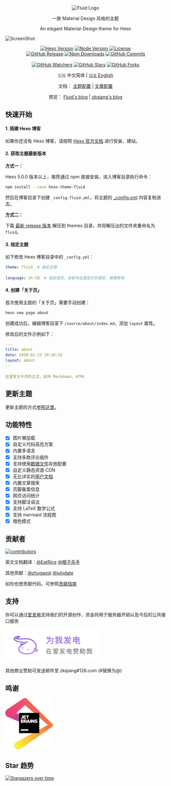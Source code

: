 <p align="center">
  <img alt="Fluid Logo" src="https://avatars2.githubusercontent.com/t/3419353?s=280&v=4" width="128">
</p>

<p align="center">一款 Material Design 风格的主题</p>
<p align="center">An elegant Material-Design theme for Hexo</p>

![ScreenShot](https://cdn.jsdelivr.net/gh/fluid-dev/static@master/hexo-theme-fluid/screenshots/index.png)

<p align="center">
  <a title="Hexo Version" target="_blank" href="https://hexo.io/zh-cn/"><img alt="Hexo Version" src="https://img.shields.io/badge/Hexo-%3E%3D%203.0-orange?style=flat"></a>
  <a title="Node Version" target="_blank" href="https://nodejs.org/zh-cn/"><img alt="Node Version" src="https://img.shields.io/badge/Node-%3E%3D%208.10.0-yellowgreen?style=flat"></a>
  <a title="License" target="_blank" href="https://github.com/fluid-dev/hexo-theme-fluid/blob/master/LICENSE"><img alt="License" src="https://img.shields.io/github/license/fluid-dev/hexo-theme-fluid.svg?style=flat"></a>
  <br>
  <a title="GitHub Release" target="_blank" href="https://github.com/fluid-dev/hexo-theme-fluid/releases"><img alt="GitHub Release" src="https://img.shields.io/github/v/release/fluid-dev/hexo-theme-fluid?style=flat"></a>
  <a title="Npm Downloads" target="_blank" href="https://www.npmjs.com/package/hexo-theme-fluid"><img alt="Npm Downloads" src="https://img.shields.io/npm/dt/hexo-theme-fluid?color=red&label=npm"></a>
  <a title="GitHub Commits" target="_blank" href="https://github.com/fluid-dev/hexo-theme-fluid/commits/master"><img alt="GitHub Commits" src="https://img.shields.io/github/commit-activity/m/fluid-dev/hexo-theme-fluid.svg?style=flat&color=brightgreen&label=commits"></a>
  <br><br>
  <a title="GitHub Watchers" target="_blank" href="https://github.com/fluid-dev/hexo-theme-fluid/watchers"><img alt="GitHub Watchers" src="https://img.shields.io/github/watchers/fluid-dev/hexo-theme-fluid.svg?label=Watchers&style=social"></a>  
  <a title="GitHub Stars" target="_blank" href="https://github.com/fluid-dev/hexo-theme-fluid/stargazers"><img alt="GitHub Stars" src="https://img.shields.io/github/stars/fluid-dev/hexo-theme-fluid.svg?label=Stars&style=social"></a>  
  <a title="GitHub Forks" target="_blank" href="https://github.com/fluid-dev/hexo-theme-fluid/network/members"><img alt="GitHub Forks" src="https://img.shields.io/github/forks/fluid-dev/hexo-theme-fluid.svg?label=Forks&style=social"></a>  
</p>

<p align="center">🇨🇳 中文简体  |  <a title="English" href="README_en.md">🇬🇧 English</a></p>

<p align="center">
  <span>文档：</span>
  <a href="https://hexo.fluid-dev.com/docs/guide/">主题配置</a> | 
  <a href="https://hexo.io/zh-cn/docs/front-matter">文章配置</a>
</p>

<p align="center">
  <span>预览：</span>
  <a href="https://hexo.fluid-dev.com/">Fluid's blog</a> | 
  <a href="https://zkqiang.cn">zkqiang's blog</a>
</p>

## 快速开始

#### 1. 搭建 Hexo 博客

如果你还没有 Hexo 博客，请按照 [Hexo 官方文档](https://hexo.io/zh-cn/docs/) 进行安装、建站。

#### 2. 获取主题最新版本

**方式一：**

Hexo 5.0.0 版本以上，推荐通过 npm 直接安装，进入博客目录执行命令：

```sh
npm install --save hexo-theme-fluid
```

然后在博客目录下创建 `_config.fluid.yml`，将主题的 [_config.yml](https://github.com/fluid-dev/hexo-theme-fluid/blob/master/_config.yml)
内容复制进去。

**方式二：**

下载 [最新 release 版本](https://github.com/fluid-dev/hexo-theme-fluid/releases) 解压到 themes 目录，并将解压出的文件夹重命名为 `fluid`。

#### 3. 指定主题

如下修改 Hexo 博客目录中的 `_config.yml`：

```yaml
theme: fluid  # 指定主题

language: zh-CN  # 指定语言，会影响主题显示的语言，按需修改
```

#### 4. 创建「关于页」

首次使用主题的「关于页」需要手动创建：

```bash
hexo new page about
```

创建成功后，编辑博客目录下 `/source/about/index.md`，添加 `layout` 属性。

修改后的文件示例如下：

```yaml
---
title: about
date: 2020-02-23 19:20:33
layout: about
---

这里写关于页的正文，支持 Markdown, HTML
```

## 更新主题

更新主题的方式[参照这里](https://hexo.fluid-dev.com/docs/start/#更新主题)。

## 功能特性

- [x] 图片懒加载
- [x] 自定义代码高亮方案
- [x] 内置多语言
- [x] 支持多款评论插件
- [x] 支持使用[数据文件](https://hexo.io/zh-cn/docs/data-files)存放配置
- [x] 自定义静态资源 CDN
- [x] 无比详实的[用户文档](https://hexo.fluid-dev.com/docs/)
- [x] 内置文章搜索
- [x] 页脚备案信息
- [x] 网页访问统计
- [x] 支持脚注语法
- [x] 支持 LaTeX 数学公式
- [x] 支持 mermaid 流程图
- [x] 暗色模式

## 贡献者

[![contributors](https://opencollective.com/hexo-theme-fluid/contributors.svg?width=890&button=false)](https://github.com/fluid-dev/hexo-theme-fluid/graphs/contributors)

英文文档翻译：[@EatRice](https://eatrice.top/) [@橙子杀手](https://ruru.eatrice.top)

其他贡献：[@zhugaoqi](https://github.com/zhugaoqi) [@julydate](https://github.com/julydate)

如你也想贡献代码，可参照[贡献指南](https://hexo.fluid-dev.com/docs/contribute/)

## 支持

你可以通过[爱发电](https://afdian.net/@zkqiang)支持我们的开源创作，资金将用于服务器开销以及今后的公共接口服务

<a title="支持我们" href="https://afdian.net/@zkqiang" target="_blank">
  <img src="https://github.com/fluid-dev/static/blob/master/hexo-theme-fluid/afdian.png?s=300&v=4" width="300" alt="爱发电">
</a>

其他商业赞助可发送邮件至 zkqiang#126.com (#替换为@)

## 鸣谢

<a title="鸣谢 JetBrains 免费授权开发工具" href="https://www.jetbrains.com/?from=hexo-theme-fluid" target="_blank">
  <img src="https://raw.githubusercontent.com/fluid-dev/static/690616966f34a58d66aa15ac7b550dd7bbc03967/hexo-theme-fluid/jetbrains.svg" width="150" alt="JetBrains">
</a>

## Star 趋势

[![Stargazers over time](https://starchart.cc/fluid-dev/hexo-theme-fluid.svg)](https://starchart.cc/fluid-dev/hexo-theme-fluid)
